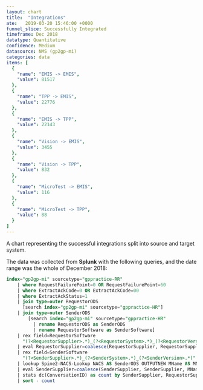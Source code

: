 ```yaml
---
layout: chart
title:  "Integrations"
ate:   2019-03-20 15:46:00 +0000
funnel_slice: Successfully Integrated
timeframe: Dec 2018
datatype: Quantitative
confidence: Medium
datasource: NMS (gp2gp-mi)
categories: data
items: [
  {
    "name": "EMIS -> EMIS",
    "value": 81517
  },
  {
    "name": "TPP -> EMIS",
    "value": 22776
  },
  {
    "name": "EMIS -> TPP",
    "value": 22143
  },
  {
    "name": "Vision -> EMIS",
    "value": 3455
  },
  {
    "name": "Vision -> TPP",
    "value": 832
  },
  {
    "name": "MicroTest -> EMIS",
    "value": 116
  },
  {
    "name": "MicroTest -> TPP",
    "value": 88
  }
]
---
```

A chart representing the successful integrations split into source and target system.

The data was collected from **Splunk** with the following queries, and the date range was the whole of December 2018:

```sql
index="gp2gp-mi" sourcetype="gppractice-RR"
    | where RequestFailurePoint=0 OR RequestFailurePoint=60 
    | where ExtractAckCode=0 OR ExtractAckCode=00
    | where ExtractAckStatus=1
    | join type=outer RequestorODS 
      [search index="gp2gp-mi" sourcetype="gppractice-HR"] 
    | join type=outer SenderODS 
        [search index="gp2gp-mi" sourcetype="gppractice-HR" 
          | rename RequestorODS as SenderODS 
          | rename RequestorSoftware as SenderSoftware]
    | rex field=RequestorSoftware 
      "(?<RequestorSupplier>.*)_(?<RequestorSystem>.*)_(?<RequestorVersion>.*)"
    | eval RequestorSupplier=coalesce(RequestorSupplier, RequestorSupplier, "unknown")
    | rex field=SenderSoftware 
      "(?<SenderSupplier>.*)_(?<SenderSystem>.*)_(?<SenderVersion>.*)"
    | lookup Spine2-NACS-Lookup NACS AS SenderODS OUTPUTNEW MName AS MName
    | eval SenderSupplier=coalesce(SenderSupplier, SenderSupplier, MName, MName, "unknown")
    | stats dc(ConversationID) as count by SenderSupplier, RequestorSupplier
    | sort - count
```
